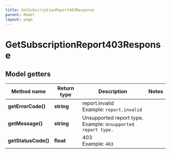 ```yaml
---
title: GetSubscriptionReport403Response
parent: Model
layout: page
---
```


# GetSubscriptionReport403Response

## Model getters

Method name | Return type | Description | Notes
------------ | ------------- | ------------- | -------------
**getErrorCode()** | **string** | report.invalid <br>Example: `report.invalid` |
**getMessage()** | **string** | Unsupported report type. <br>Example: `Unsupported report type.` |
**getStatusCode()** | **float** | 403 <br>Example: `403` |

